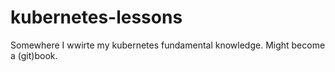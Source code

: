 # kubernetes-lessons
Somewhere I wwirte my kubernetes fundamental knowledge. Might become a (git)book.
